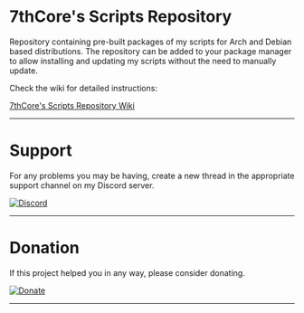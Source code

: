 # 7thCore's Scripts Repository

Repository containing pre-built packages of my scripts for Arch and Debian based distributions. The repository can be added to your package manager to allow installing and updating my scripts without the need to manually update.

Check the wiki for detailed instructions:

[7thCore's Scripts Repository Wiki](../../wikis)

-------------------------

# Support

For any problems you may be having, create a new thread in the appropriate support channel on my Discord server.

[![Discord](https://img.shields.io/discord/634022961162223658?color=green&label=Discord&logo=Discord)](https://discord.gg/adzYnwvYUj)

-------------------------

# Donation

If this project helped you in any way, please consider donating.

[![Donate](https://img.shields.io/badge/Donate-PayPal-green.svg)](https://www.paypal.com/donate/?hosted_button_id=7DNGNW7TTXHFY)

-------------------------
